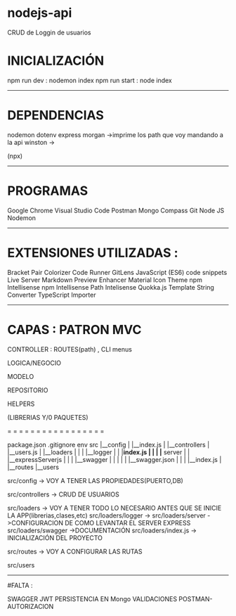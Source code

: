 # nodejs-api
CRUD de Loggin de usuarios

# INICIALIZACIÓN

npm run dev : nodemon index
npm run start : node index

-----------------------------------------------------

# DEPENDENCIAS

nodemon
dotenv
express
morgan ->imprime los path que voy mandando a la api
winston ->

(npx)

-----------------------------------------------------

# PROGRAMAS

Google Chrome
Visual Studio Code
Postman
Mongo Compass
Git
Node JS
Nodemon

-----------------------------------------------------

# EXTENSIONES UTILIZADAS :

Bracket Pair Colorizer
Code Runner
GitLens
JavaScript (ES6) code snippets
Live Server
Markdown Preview Enhancer
Material Icon Theme
npm Intellisense
npm Intellisense
Path Intelisense
Quokka.js
Template String Converter
TypeScript Importer

-----------------------------------------------------

# CAPAS : PATRON MVC

CONTROLLER : ROUTES(path) , CLI menus

LOGICA/NEGOCIO  

MODELO

REPOSITORIO

HELPERS

(LIBRERIAS Y/0 PAQUETES)

= = = = = = = = = = = = = = = = = 

package.json
.gitignore
env
src
   |__config 
   |  |__index.js
   |
   |__controllers
   |  |__users.js
   | 
   |__loaders
   |  |
   |  |__logger
   |  |  |__index.js
   |  |
   |  |__ server
   |  |  |__expressServerjs
   |  |
   |  |__swagger
   |  |  |
   |  |  |__swagger.json
   |  |
   |  |__index.js
   |
   |__routes
      |__users


src/config -> VOY A TENER LAS PROPIEDADES(PUERTO,DB)

src/controllers -> CRUD DE USUARIOS

src/loaders -> VOY A TENER TODO LO NECESARIO ANTES QUE SE INICIE LA APP(librerias,clases,etc)
src/loaders/logger -> 
src/loaders/server ->CONFIGURACION DE COMO LEVANTAR EL SERVER EXPRESS
src/loaders/swagger ->DOCUMENTACIÓN
src/loaders/index.js -> INICIALIZACIÓN DEL PROYECTO

src/routes -> VOY A CONFIGURAR LAS RUTAS

src/users   


-----------------

#FALTA :

SWAGGER 
JWT
PERSISTENCIA EN Mongo
VALIDACIONES
POSTMAN-AUTORIZACION

